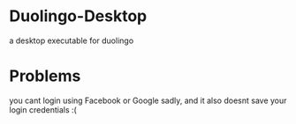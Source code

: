 # Duolingo-Desktop
a desktop executable for duolingo

# Problems
you cant login using Facebook or Google sadly, and it also doesnt save your login credentials :(
